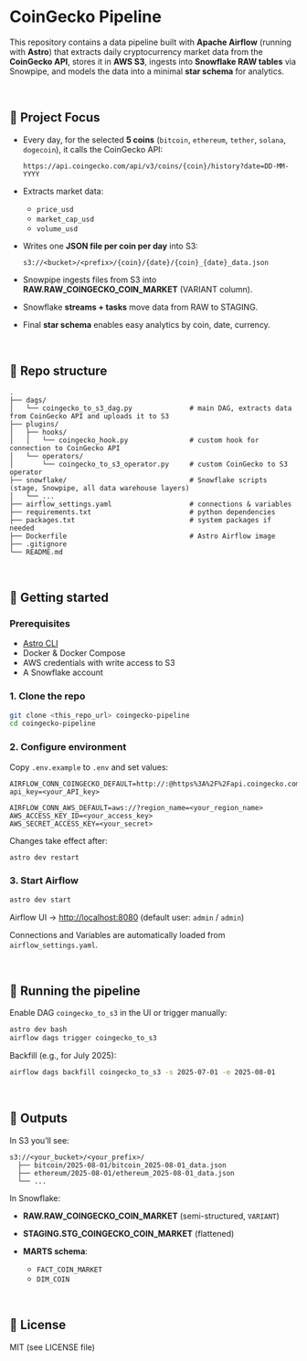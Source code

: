 # CoinGecko Pipeline

This repository contains a data pipeline built with **Apache Airflow** (running with **Astro**) that extracts daily cryptocurrency market data from the **CoinGecko API**, stores it in **AWS S3**, ingests into **Snowflake RAW tables** via Snowpipe, and models the data into a minimal **star schema** for analytics.

<br>

## 🎯 Project Focus

* Every day, for the selected **5 coins** (`bitcoin`, `ethereum`, `tether`, `solana`, `dogecoin`), it calls the CoinGecko API:

  ```
  https://api.coingecko.com/api/v3/coins/{coin}/history?date=DD-MM-YYYY
  ```

* Extracts market data:

  * `price_usd`
  * `market_cap_usd`
  * `volume_usd`

* Writes one **JSON file per coin per day** into S3:

  ```
  s3://<bucket>/<prefix>/{coin}/{date}/{coin}_{date}_data.json
  ```

* Snowpipe ingests files from S3 into **RAW\.RAW\_COINGECKO\_COIN\_MARKET** (VARIANT column).

* Snowflake **streams + tasks** move data from RAW to STAGING.

* Final **star schema** enables easy analytics by coin, date, currency.

<br>

## 📂 Repo structure

```
.
├── dags/
│   └── coingecko_to_s3_dag.py              # main DAG, extracts data from CoinGecko API and uploads it to S3
├── plugins/
│   ├── hooks/
│   │   └── coingecko_hook.py               # custom hook for connection to CoinGecko API
│   └── operators/
│       └── coingecko_to_s3_operator.py     # custom CoinGecko to S3 operator
├── snowflake/                              # Snowflake scripts (stage, Snowpipe, all data warehouse layers)
│   └── ... 
├── airflow_settings.yaml                   # connections & variables
├── requirements.txt                        # python dependencies
├── packages.txt                            # system packages if needed
├── Dockerfile                              # Astro Airflow image
├── .gitignore
└── README.md
```

<br>

## 🚀 Getting started

### Prerequisites

* [Astro CLI](https://www.astronomer.io/docs/astro/cli/install-cli)
* Docker & Docker Compose
* AWS credentials with write access to S3
* A Snowflake account

### 1. Clone the repo

```bash
git clone <this_repo_url> coingecko-pipeline
cd coingecko-pipeline
```

### 2. Configure environment

Copy `.env.example` to `.env` and set values:

```env
AIRFLOW_CONN_COINGECKO_DEFAULT=http://:@https%3A%2F%2Fapi.coingecko.com%2Fapi%2Fv3?api_key=<your_API_key>

AIRFLOW_CONN_AWS_DEFAULT=aws://?region_name=<your_region_name>
AWS_ACCESS_KEY_ID=<your_access_key>
AWS_SECRET_ACCESS_KEY=<your_secret>
```

Changes take effect after:

```bash
astro dev restart
```

### 3. Start Airflow

```bash
astro dev start
```

Airflow UI → [http://localhost:8080](http://localhost:8080) (default user: `admin` / `admin`)

Connections and Variables are automatically loaded from `airflow_settings.yaml`.

<br>

## 🔄 Running the pipeline

Enable DAG `coingecko_to_s3` in the UI or trigger manually:

```bash
astro dev bash
airflow dags trigger coingecko_to_s3
```

Backfill (e.g., for July 2025):

```bash
airflow dags backfill coingecko_to_s3 -s 2025-07-01 -e 2025-08-01
```

<br>

## 📝 Outputs

In S3 you’ll see:

```
s3://<your_bucket>/<your_prefix>/
  ├── bitcoin/2025-08-01/bitcoin_2025-08-01_data.json
  ├── ethereum/2025-08-01/ethereum_2025-08-01_data.json
  └── ...
```

In Snowflake:

* **RAW\.RAW\_COINGECKO\_COIN\_MARKET** (semi-structured, `VARIANT`)
* **STAGING.STG\_COINGECKO\_COIN\_MARKET** (flattened)
* **MARTS schema**:

  * `FACT_COIN_MARKET`
  * `DIM_COIN`

<br>

## 📄 License

MIT (see LICENSE file)
